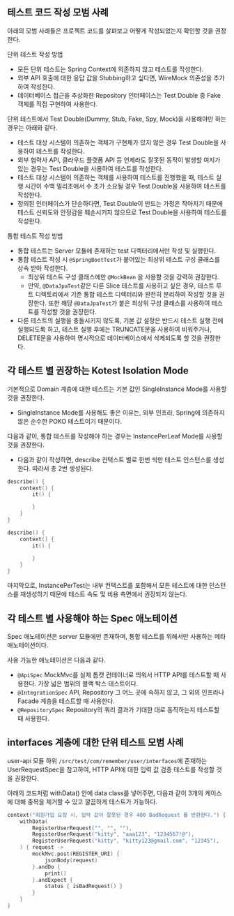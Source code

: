 ## 테스트 코드 작성 모범 사례

아래의 모범 사례들은 프로젝트 코드를 살펴보고 어떻게 작성되었는지 확인할 것을 권장한다.

단위 테스트 작성 방법

- 모든 단위 테스트는 Spring Context에 의존하지 않고 테스트를 작성한다.
- 외부 API 호출에 대한 응답 값을 Stubbing하고 싶다면, WireMock 의존성을 추가하여 작성한다.
- 데이터베이스 접근을 추상화한 Repository 인터페이스는 Test Double 중 Fake 객체를 직접 구현하여 사용한다.

단위 테스트에서 Test Double(Dummy, Stub, Fake, Spy, Mock)을 사용해야만 하는 경우는 아래와 같다.

- 테스트 대상 시스템이 의존하는 객체가 구현체가 있지 않은 경우 Test Double을 사용하여 테스트를 작성한다.
- 외부 협력사 API, 클라우드 플랫폼 API 등 언제라도 잘못된 동작이 발생할 여지가 있는 경우는 Test Double을 사용하여 테스트를 작성한다.
- 테스트 대상 시스템이 의존하는 객체를 사용하여 테스트를 진행했을 때, 테스트 실행 시간이 수백 밀리초에서 수 초가 소요될 경우 Test Double을 사용하여 테스트를
  작성한다.
- 정의된 인터페이스가 단순하다면, Test Double이 만드는 가정은 작아지기 때문에 테스트 신뢰도와 안정감을 훼손시키지 않으므로 Test Double을 사용하여 테스트를
  작성한다.

통합 테스트 작성 방법

- 통합 테스트는 Server 모듈에 존재하는 test 디렉터리에서만 작성 및 실행한다.
- 통합 테스트 작성 시 ```@SpringBootTest```가 붙어있는 최상위 테스트 구성 클래스를 상속 받아 작성한다.
    - 최상위 테스트 구성 클래스에만 ```@MockBean``` 을 사용할 것을 강력히 권장한다.
    - 만약, ```@DataJpaTest```같은 다른 Slice 테스트를 사용하고 싶은 경우, 테스트 루트 디렉토리에서 기존 통합 테스트 디렉터리와 완전히 분리하여 작성할
      것을 권장한다. 또한 해당 ```@DataJpaTest```가 붙은 최상위 구성 클래스를 사용하여 테스트를 작성할 것을 권장한다.
- 다른 테스트의 실행을 충돌시키지 않도록, 기본 값 설정은 반드시 테스트 실행 전에 실행되도록 하고, 테스트 실행 후에는 TRUNCATE문을 사용하여 비워주거나, DELETE문을
  사용하여 명시적으로 데이터베이스에서 삭제되도록 할 것을 권장한다.

## 각 테스트 별 권장하는 Kotest Isolation Mode

기본적으로 Domain 계층에 대한 테스트는 기본 값인 SingleInstance Mode를 사용할 것을 권장한다.

- SingleInstance Mode를 사용해도 좋은 이유는, 외부 인프라, Spring에 의존하지 않은 순수한 POKO 테스트이기 때문이다.

다음과 같이, 통합 테스트를 작성해야 하는 경우는 InstancePerLeaf Mode를 사용할 것을 권장한다.

- 다음과 같이 작성하면, describe 컨택스트 별로 한번 씩만 테스트 인스턴스를 생성한다. 따라서 총 2번 생성된다.

```kotlin
describe() {
    context() {
        it() {

        }
    }
}

describe() {
    context() {
        it() {

        }
    }
}
```

마지막으로, InstancePerTest는 내부 컨택스트를 포함해서 모든 테스트에 대한 인스턴스를 재생성하기 때문에 테스트 속도 및 비용 측면에서 권장되지 않는다.

## 각 테스트 별 사용해야 하는 Spec 애노테이션

Spec 애노테이션은 server 모듈에만 존재하며, 통합 테스트를 위해서만 사용하는 메타 애노테이션이다.

사용 가능한 애노테이션은 다음과 같다.
- ```@ApiSpec``` MockMvc를 실제 톰캣 컨테이너로 띄워서 HTTP API를 테스트할 때 사용한다. 가장 넓은 범위의 블랙 박스 테스트이다.
- ```@IntegrationSpec``` API, Repository 그 어느 곳에 속하지 않고, 그 외의 인프라나 Facade 계층을 테스트할 때 사용한다.
- ```@RepositorySpec``` Repository의 쿼리 결과가 기대한 대로 동작하는지 테스트할 때 사용한다.

## interfaces 계층에 대한 단위 테스트 모범 사례

user-api 모듈 하위 ```/src/test/com/remember/user/interfaces```에 존재하는 UserRequestSpec을 참고하여, HTTP API에 대한
입력 값 검증 테스트를 작성할 것을 권장한다.

아래의 코드처럼 withData() 안에 data class를 넣어주면, 다음과 같이 3개의 케이스에 대해 중복을 제거할 수 있고 깔끔하게 테스트가 가능하다.

```kotlin
context("회원가입 요청 시, 입력 값이 잘못된 경우 400 BadRequest 를 반환한다.") {
    withData(
        RegisterUserRequest("", "", ""),
        RegisterUserRequest("kitty", "aaa123", "1234567!@"),
        RegisterUserRequest("kitty", "kitty123@gmail.com", "12345"),
    ) { request ->
        mockMvc.post(REGISTER_URI) {
            jsonBody(request)
        }.andDo {
            print()
        }.andExpect {
            status { isBadRequest() }
        }
    }
}
```
